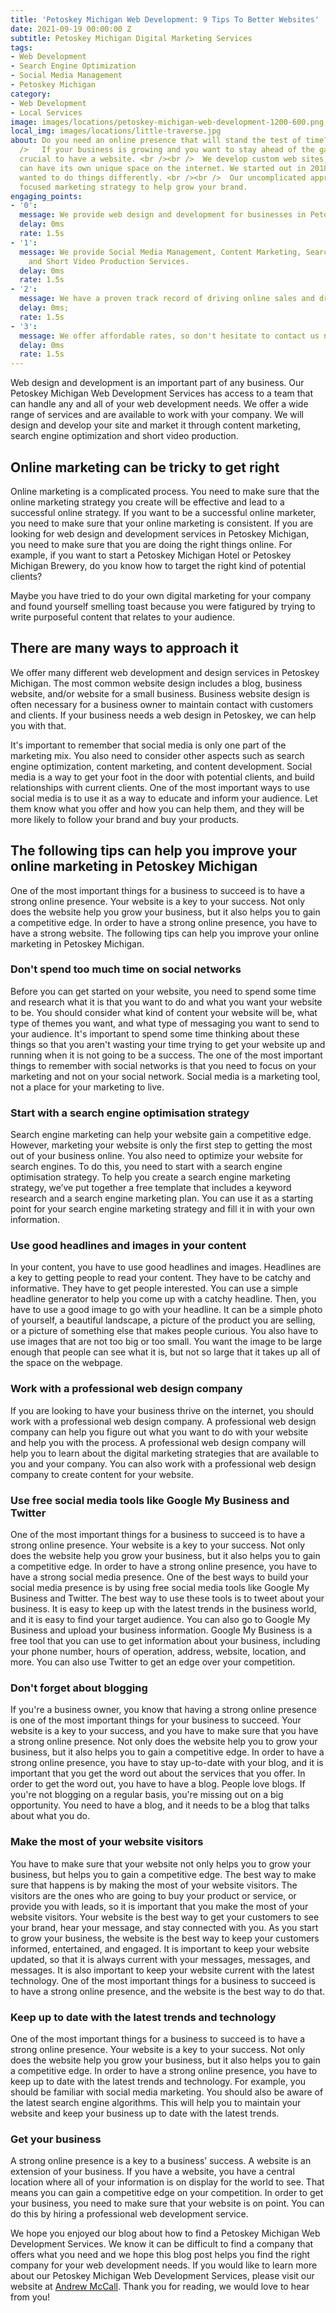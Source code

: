 ```yaml
---
title: 'Petoskey Michigan Web Development: 9 Tips To Better Websites'
date: 2021-09-19 00:00:00 Z
subtitle: Petoskey Michigan Digital Marketing Services
tags:
- Web Development
- Search Engine Optimization
- Social Media Management
- Petoskey Michigan
category:
- Web Development
- Local Services
image: images/locations/petoskey-michigan-web-development-1200-600.png
local_img: images/locations/little-traverse.jpg
about: Do you need an online presence that will stand the test of time? <br /><br
  />   If your business is growing and you want to stay ahead of the game, then it's
  crucial to have a website. <br /><br />  We develop custom web sites, so your company
  can have its own unique space on the internet. We started out in 2018 because we
  wanted to do things differently. <br /><br />  Our uncomplicated approach provides
  focused marketing strategy to help grow your brand.
engaging_points:
- '0': 
  message: We provide web design and development for businesses in Petoskey Michigan.
  delay: 0ms
  rate: 1.5s
- '1': 
  message: We provide Social Media Management, Content Marketing, Search Engine Optimization,
    and Short Video Production Services.
  delay: 0ms
  rate: 1.5s
- '2': 
  message: We have a proven track record of driving online sales and driving traffic.
  delay: 0ms;
  rate: 1.5s
- '3': 
  message: We offer affordable rates, so don't hesitate to contact us now.
  delay: 0ms
  rate: 1.5s
---
```


 Web design and development is an important part of any business. Our Petoskey Michigan Web Development Services has access to a team that can handle any and all of your web development needs. We offer a wide range of services and are available to work with your company. We will design and develop your site and market it through content marketing, search engine optimization and short video production.

## Online marketing can be tricky to get right

 Online marketing is a complicated process. You need to make sure that the online marketing strategy you create will be effective and lead to a successful online strategy. If you want to be a successful online marketer, you need to make sure that your online marketing is consistent. If you are looking for web design and development services in Petoskey Michigan, you need to make sure that you are doing the right things online. For example, if you want to start a Petoskey Michigan Hotel or Petoskey Michigan Brewery, do you know how to target the right kind of potential clients?  

 Maybe you have tried to do your own digital marketing for your company and found yourself smelling toast because you were fatigured by trying to write purposeful content that relates to your audience.

## There are many ways to approach it

 We offer many different web development and design services in Petoskey Michigan. The most common website design includes a blog, business website, and/or website for a small business. Business website design is often necessary for a business owner to maintain contact with customers and clients. If your business needs a web design in Petoskey, we can help you with that.

 It's important to remember that social media is only one part of the marketing mix. You also need to consider other aspects such as search engine optimization, content marketing, and content development. Social media is a way to get your foot in the door with potential clients, and build relationships with current clients. One of the most important ways to use social media is to use it as a way to educate and inform your audience. Let them know what you offer and how you can help them, and they will be more likely to follow your brand and buy your products.

## The following tips can help you improve your online marketing in Petoskey Michigan

 One of the most important things for a business to succeed is to have a strong online presence. Your website is a key to your success. Not only does the website help you grow your business, but it also helps you to gain a competitive edge. In order to have a strong online presence, you have to have a strong website. The following tips can help you improve your online marketing in Petoskey Michigan.

### Don't spend too much time on social networks

 Before you can get started on your website, you need to spend some time and research what it is that you want to do and what you want your website to be. You should consider what kind of content your website will be, what type of themes you want, and what type of messaging you want to send to your audience. It's important to spend some time thinking about these things so that you aren't wasting your time trying to get your website up and running when it is not going to be a success. The one of the most important things to remember with social networks is that you need to focus on your marketing and not on your social network. Social media is a marketing tool, not a place for your marketing to live.

### Start with a search engine optimisation strategy

 Search engine marketing can help your website gain a competitive edge. However, marketing your website is only the first step to getting the most out of your business online. You also need to optimize your website for search engines. To do this, you need to start with a search engine optimisation strategy. To help you create a search engine marketing strategy, we’ve put together a free template that includes a keyword research and a search engine marketing plan. You can use it as a starting point for your search engine marketing strategy and fill it in with your own information.

### Use good headlines and images in your content

 In your content, you have to use good headlines and images. Headlines are a key to getting people to read your content. They have to be catchy and informative. They have to get people interested. You can use a simple headline generator to help you come up with a catchy headline. Then, you have to use a good image to go with your headline. It can be a simple photo of yourself, a beautiful landscape, a picture of the product you are selling, or a picture of something else that makes people curious. You also have to use images that are not too big or too small. You want the image to be large enough that people can see what it is, but not so large that it takes up all of the space on the webpage.

### Work with a professional web design company

 If you are looking to have your business thrive on the internet, you should work with a professional web design company. A professional web design company can help you figure out what you want to do with your website and help you with the process. A professional web design company will help you to learn about the digital marketing strategies that are available to you and your company. You can also work with a professional web design company to create content for your website.

### Use free social media tools like Google My Business and Twitter

 One of the most important things for a business to succeed is to have a strong online presence. Your website is a key to your success. Not only does the website help you grow your business, but it also helps you to gain a competitive edge. In order to have a strong online presence, you have to have a strong social media presence. One of the best ways to build your social media presence is by using free social media tools like Google My Business and Twitter. The best way to use these tools is to tweet about your business. It is easy to keep up with the latest trends in the business world, and it is easy to find your target audience. You can also go to Google My Business and upload your business information. Google My Business is a free tool that you can use to get information about your business, including your phone number, hours of operation, address, website, location, and more. You can also use Twitter to get an edge over your competition.

### Don't forget about blogging

 If you're a business owner, you know that having a strong online presence is one of the most important things for your business to succeed. Your website is a key to your success, and you have to make sure that you have a strong online presence. Not only does the website help you to grow your business, but it also helps you to gain a competitive edge. In order to have a strong online presence, you have to stay up-to-date with your blog, and it is important that you get the word out about the services that you offer. In order to get the word out, you have to have a blog. People love blogs. If you're not blogging on a regular basis, you're missing out on a big opportunity. You need to have a blog, and it needs to be a blog that talks about what you do.

###  Make the most of your website visitors

 You have to make sure that your website not only helps you to grow your business, but helps you to gain a competitive edge. The best way to make sure that happens is by making the most of your website visitors. The visitors are the ones who are going to buy your product or service, or provide you with leads, so it is important that you make the most of your website visitors. Your website is the best way to get your customers to see your brand, hear your message, and stay connected with you. As you start to grow your business, the website is the best way to keep your customers informed, entertained, and engaged. It is important to keep your website updated, so that it is always current with your messages, messages, and messages. It is also important to keep your website current with the latest technology. One of the most important things for a business to succeed is to have a strong online presence, and the website is the best way to do that.

###  Keep up to date with the latest trends and technology

 One of the most important things for a business to succeed is to have a strong online presence. Your website is a key to your success. Not only does the website help you grow your business, but it also helps you to gain a competitive edge. In order to have a strong online presence, you have to keep up to date with the latest trends and technology. For example, you should be familiar with social media marketing. You should also be aware of the latest search engine algorithms. This will help you to maintain your website and keep your business up to date with the latest trends.

###  Get your business

 A strong online presence is a key to a business’ success. A website is an extension of your business. If you have a website, you have a central location where all of your information is on display for the world to see. That means you can gain a competitive edge on your competition. In order to get your business, you need to make sure that your website is on point. You can do this by hiring a professional web development service.

  We hope you enjoyed our blog about how to find a Petoskey Michigan Web Development Services. We know it can be difficult to find a company that offers what you need and we hope this blog post helps you find the right company for your web development needs. If you would like to learn more about our Petoskey Michigan Web Development Services, please visit our website at [Andrew McCall](https://andrew-mccall.com "Petoskey Michigan Web Developer"). Thank you for reading, we would love to hear from you!

